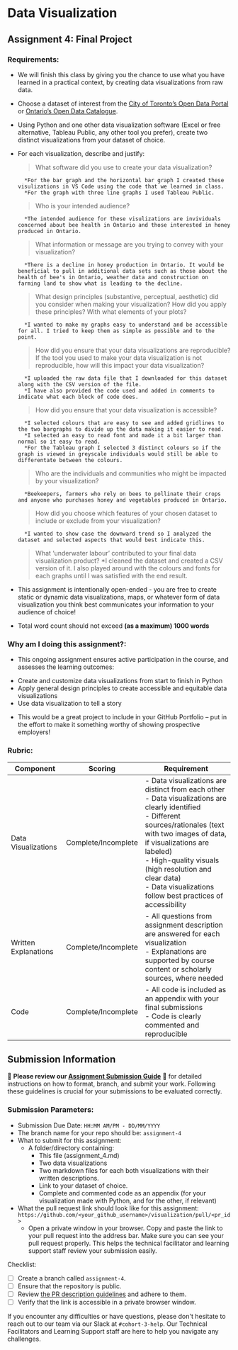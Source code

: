 # Data Visualization

## Assignment 4: Final Project

### Requirements:
- We will finish this class by giving you the chance to use what you have learned in a practical context, by creating data visualizations from raw data. 
- Choose a dataset of interest from the [City of Toronto’s Open Data Portal](https://www.toronto.ca/city-government/data-research-maps/open-data/) or [Ontario’s Open Data Catalogue](https://data.ontario.ca/). 
- Using Python and one other data visualization software (Excel or free alternative, Tableau Public, any other tool you prefer), create two distinct visualizations from your dataset of choice.  
- For each visualization, describe and justify: 
    > What software did you use to create your data visualization?

        *For the bar graph and the horizontal bar graph I created these visulizations in VS Code using the code that we learned in class. 
        *For the graph with three line graphs I used Tableau Public. 

    > Who is your intended audience? 

        *The intended audience for these visulizations are invividuals concerned about bee health in Ontario and those interested in honey produced in Ontario. 

    > What information or message are you trying to convey with your visualization? 

        *There is a decline in honey production in Ontario. It would be beneficial to pull in additional data sets such as those about the health of bee's in Ontario, weather data and construction on farming land to show what is leading to the decline. 

    > What design principles (substantive, perceptual, aesthetic) did you consider when making your visualization? How did you apply these principles? With what elements of your plots? 

        *I wanted to make my graphs easy to understand and be accessible for all. I tried to keep them as simple as possible and to the point. 
    
    > How did you ensure that your data visualizations are reproducible? If the tool you used to make your data visualization is not reproducible, how will this impact your data visualization? 

        *I uploaded the raw data file that I downloaded for this dataset along with the CSV version of the file. 
        *I have also provided the code used and added in comments to indicate what each block of code does. 
    
    > How did you ensure that your data visualization is accessible?  

        *I selected colours that are easy to see and added gridlines to the two bargraphs to divide up the data making it easier to read. 
        *I selected an easy to read font and made it a bit larger than normal so it easy to read. 
        *For the Tableau graph I selected 3 distinct colours so if the graph is viewed in greyscale individuals would still be able to differentate between the colours. 
    
    > Who are the individuals and communities who might be impacted by your visualization?  

        *Beekeepers, farmers who rely on bees to pollinate their crops and anyone who purchases honey and vegetables produced in Ontario. 
    
    > How did you choose which features of your chosen dataset to include or exclude from your visualization? 

        *I wanted to show case the downward trend so I analyzed the dataset and selected aspects that would best indicate this. 
    
    > What ‘underwater labour’ contributed to your final data visualization product?
        *I cleaned the dataset and created a CSV version of it. I also played around with the colours and fonts for each graphs until I was satisfied with the end result. 

- This assignment is intentionally open-ended - you are free to create static or dynamic data visualizations, maps, or whatever form of data visualization you think best communicates your information to your audience of choice! 
- Total word count should not exceed **(as a maximum) 1000 words** 
 
### Why am I doing this assignment?:  
- This ongoing assignment ensures active participation in the course, and assesses the learning outcomes: 
* Create and customize data visualizations from start to finish in Python
* Apply general design principles to create accessible and equitable data visualizations
* Use data visualization to tell a story  
- This would be a great project to include in your GitHub Portfolio – put in the effort to make it something worthy of showing prospective employers!

### Rubric:

| Component         | Scoring  | Requirement                                                                 |
|-------------------|----------|-----------------------------------------------------------------------------|
| Data Visualizations | Complete/Incomplete | - Data visualizations are distinct from each other<br>- Data visualizations are clearly identified<br>- Different sources/rationales (text with two images of data, if visualizations are labeled)<br>- High-quality visuals (high resolution and clear data)<br>- Data visualizations follow best practices of accessibility |
| Written Explanations | Complete/Incomplete | - All questions from assignment description are answered for each visualization<br>- Explanations are supported by course content or scholarly sources, where needed |
| Code              | Complete/Incomplete | - All code is included as an appendix with your final submissions<br>- Code is clearly commented and reproducible |

## Submission Information

🚨 **Please review our [Assignment Submission Guide](https://github.com/UofT-DSI/onboarding/blob/main/onboarding_documents/submissions.md)** 🚨 for detailed instructions on how to format, branch, and submit your work. Following these guidelines is crucial for your submissions to be evaluated correctly.

### Submission Parameters:
* Submission Due Date: `HH:MM AM/PM - DD/MM/YYYY`
* The branch name for your repo should be: `assignment-4`
* What to submit for this assignment:
    * A folder/directory containing:
        * This file (assignment_4.md)
        * Two data visualizations 
        * Two markdown files for each both visualizations with their written descriptions.
        * Link to your dataset of choice.
        * Complete and commented code as an appendix (for your visualization made with Python, and for the other, if relevant) 
* What the pull request link should look like for this assignment: `https://github.com/<your_github_username>/visualization/pull/<pr_id>`
    * Open a private window in your browser. Copy and paste the link to your pull request into the address bar. Make sure you can see your pull request properly. This helps the technical facilitator and learning support staff review your submission easily.

Checklist:
- [ ] Create a branch called `assignment-4`.
- [ ] Ensure that the repository is public.
- [ ] Review [the PR description guidelines](https://github.com/UofT-DSI/onboarding/blob/main/onboarding_documents/submissions.md#guidelines-for-pull-request-descriptions) and adhere to them.
- [ ] Verify that the link is accessible in a private browser window.

If you encounter any difficulties or have questions, please don't hesitate to reach out to our team via our Slack at `#cohort-3-help`. Our Technical Facilitators and Learning Support staff are here to help you navigate any challenges.

